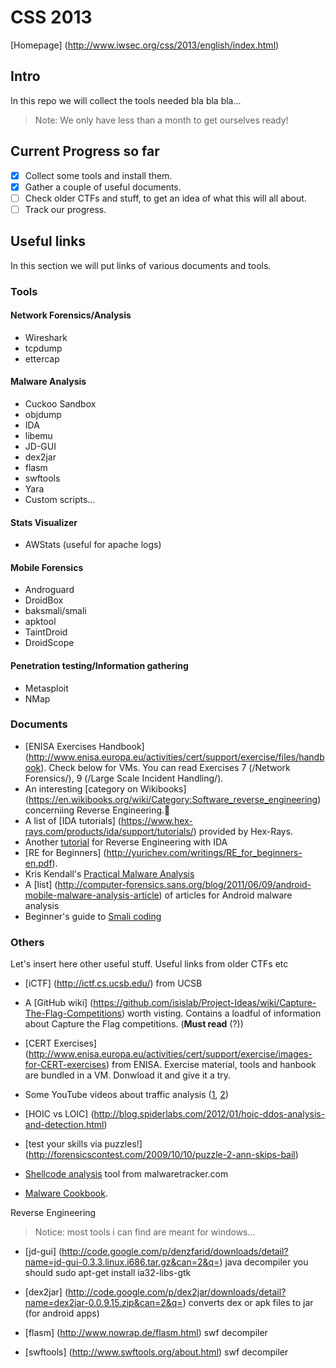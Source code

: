 # CSS 2013 #

[Homepage] (http://www.iwsec.org/css/2013/english/index.html)

## Intro ##

In this repo we will collect the tools needed bla bla bla...
>Note: We only have less than a month to get ourselves ready!

## Current Progress so far ##

 - [x] Collect some tools and install them.
 - [x] Gather a couple of useful documents.
 - [ ] Check older CTFs and stuff, to get an idea of what this will all about.
 - [ ] Track our progress.

## Useful links ##

In this section we will put links of various documents and tools. 

### Tools ###
  
#### Network Forensics/Analysis ####

  * Wireshark
  * tcpdump
  * ettercap

#### Malware Analysis ####

  * Cuckoo Sandbox
  * objdump
  * IDA
  * libemu
  * JD-GUI
  * dex2jar
  * flasm
  * swftools
  * Yara
  * Custom scripts...

#### Stats Visualizer ####

  * AWStats (useful for apache logs)

#### Mobile Forensics ####

  * Androguard
  * DroidBox
  * baksmali/smali
  * apktool
  * TaintDroid
  * DroidScope

#### Penetration testing/Information gathering ####

  * Metasploit
  * NMap

### Documents ###

  * [ENISA Exercises Handbook] (http://www.enisa.europa.eu/activities/cert/support/exercise/files/handbook). Check below for VMs.
    You can read Exercises 7 (/Network Forensics/), 9 (/Large Scale Incident Handling/).
  * An interesting [category on Wikibooks] (https://en.wikibooks.org/wiki/Category:Software_reverse_engineering) concerniing Reverse
    Engineering.
  * A list of [IDA tutorials] (https://www.hex-rays.com/products/ida/support/tutorials/) provided by Hex-Rays.
  * Another [tutorial](securityxploded.com/reversing-basics-ida-pro.php) for Reverse Engineering with IDA
  * [RE for Beginners] (http://yurichev.com/writings/RE_for_beginners-en.pdf). 
  * Kris Kendall's [Practical Malware Analysis](http://www.blackhat.com/presentations/bh-dc-07/Kendall_McMillan/Paper/bh-dc-07-Kendall_McMillan-WP.pdf)
  * A [list] (http://computer-forensics.sans.org/blog/2011/06/09/android-mobile-malware-analysis-article) of articles for Android malware analysis
  * Beginner's guide to [Smali coding](http://forum.xda-developers.com/showthread.php?t=2193735)

### Others ###

Let's insert here other useful stuff. Useful links from older CTFs etc

 * [iCTF] (http://ictf.cs.ucsb.edu/) from UCSB
 * A [GitHub wiki] (https://github.com/isislab/Project-Ideas/wiki/Capture-The-Flag-Competitions) worth visting.
   Contains a loadful of information about Capture the Flag competitions. (**Must read** (?))
 * [CERT Exercises] (http://www.enisa.europa.eu/activities/cert/support/exercise/images-for-CERT-exercises) from ENISA.
   Exercise material, tools and hanbook are bundled in a VM. Donwload it and give it a try.
 * Some YouTube videos about traffic analysis ([1](https://www.youtube.com/watch?v=U0QABcTD-xc), [2](https://www.youtube.com/watch?v=UXAHvwouk6Q))

 * [HOIC vs LOIC] (http://blog.spiderlabs.com/2012/01/hoic-ddos-analysis-and-detection.html)
 * [test your skills via puzzles!] (http://forensicscontest.com/2009/10/10/puzzle-2-ann-skips-bail)
 * [Shellcode analysis](http://www.malwaretracker.com/shellcode.php) tool from malwaretracker.com
 * [Malware Cookbook](https://code.google.com/p/malwarecookbook).

Reverse Engineering 

>Notice: most tools i can find are meant for windows...

 * [jd-gui] (http://code.google.com/p/denzfarid/downloads/detail?name=jd-gui-0.3.3.linux.i686.tar.gz&can=2&q=) 
	java decompiler you should sudo apt-get install ia32-libs-gtk

 * [dex2jar] (http://code.google.com/p/dex2jar/downloads/detail?name=dex2jar-0.0.9.15.zip&can=2&q=) 
	converts dex or apk files to jar (for android apps)

 * [flasm] (http://www.nowrap.de/flasm.html) swf decompiler 

 * [swftools] (http://www.swftools.org/about.html) swf decompiler
